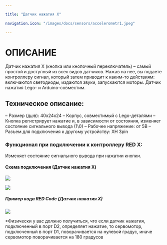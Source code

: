 ```yaml
---

title: "Датчик нажатия X"

navigation.icon: "/images/docs/sensors/accelerometr1.jpeg"

---
```


# ОПИСАНИЕ

Датчик нажатия X (кнопка или кнопочный переключатель) – самый простой и доступный из всех видов датчиков. Нажав на нее, вы подаете контроллеру сигнал, который затем приводит к каким-то действиям: включаются светодиоды, издаются звуки, запускаются моторы. Датчик нажатия Lego- и Arduino-совместим.

## Техническое описание:

– Размер (д*ш*в): 40x24x24 
– Корпус, совместимый с Lego-деталями
– Кнопка регистрирует нажатие и, в зависимости от состояния, изменяет состояние сигнального вывода (1\0)
– Рабочее напряжение: от 5В
– Разъем для подключения к другому устройству: XH 3pin

### Функционал при подключении к контроллеру RED X:

Изменяет состояние сигнального вывода при нажатии кнопки.

#### Схема подключения (Датчик нажатия X)

![](/images/docs/sensors/pressingx1.jpeg)

![](/images/docs/sensors/pressingx2.jpeg)

##### Пример кода RED Code (Датчик нажатия X)

![](/images/docs/sensors/pressingx3.jpg)

*Физически у вас должно получиться, что если датчик нажатия, подключенный в порт D2, определяет нажатие, то сервомотор, подключенный в порт D1, поворачивается на нулевой градус, иначе сервомотор поворачивается на 180 градусов 